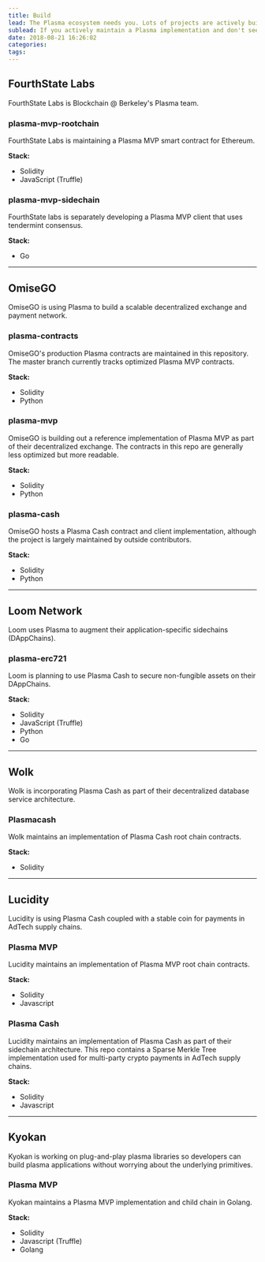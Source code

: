 ```yaml
---
title: Build
lead: The Plasma ecosystem needs you. Lots of projects are actively building things using the Plasma framework. This page maintains a list of actively developed projects you can contribute to.
sublead: If you actively maintain a Plasma implementation and don't see it listed here, feel free to create an issue on GitHub! We'll get your project on this page. Similarly, please open an issue if something on this page is inaccurate or you'd like to change a description.
date: 2018-08-21 16:26:02
categories:
tags:
---
```


## FourthState Labs
[<i class="fab fa-github"></i>](https://github.com/fourthstate)

FourthState Labs is Blockchain @ Berkeley's Plasma team.


### plasma-mvp-rootchain
[<i class="fab fa-github"></i>](https://github.com/FourthState/plasma-mvp-rootchain)

FourthState Labs is maintaining a Plasma MVP smart contract for Ethereum.

**Stack:**
+ Solidity
+ JavaScript (Truffle)

### plasma-mvp-sidechain
[<i class="fab fa-github"></i>](https://github.com/FourthState/plasma-mvp-sidechain)

FourthState labs is separately developing a Plasma MVP client that uses tendermint consensus.

**Stack:**
+ Go

---

## OmiseGO
[<i class="fas fa-globe"></i>](https://omisego.network) [<i class="fab fa-github"></i>](https://github.com/omisego)

OmiseGO is using Plasma to build a scalable decentralized exchange and payment network.

### plasma-contracts
[<i class="fab fa-github"></i>](https://github.com/omisego/plasma-contracts)

OmiseGO's production Plasma contracts are maintained in this repository. The master branch currently tracks optimized Plasma MVP contracts.

**Stack:**
+ Solidity
+ Python

### plasma-mvp
[<i class="fab fa-github"></i>](https://github.com/omisego/plasma-mvp)

OmiseGO is building out a reference implementation of Plasma MVP as part of their decentralized exchange. The contracts in this repo are generally less optimized but more readable.

**Stack:**
+ Solidity
+ Python

### plasma-cash
[<i class="fab fa-github"></i>](https://github.com/omisego/plasma-cash)

OmiseGO hosts a Plasma Cash contract and client implementation, although the project is largely maintained by outside contributors.

**Stack:**
+ Solidity
+ Python

---

## Loom Network
[<i class="fas fa-globe"></i>](https://loomx.io/) [<i class="fab fa-github"></i>](https://github.com/loomnetwork)

Loom uses Plasma to augment their application-specific sidechains (DAppChains).

### plasma-erc721
[<i class="fab fa-github"></i>](https://github.com/loomnetwork/plasma-erc721)

Loom is planning to use Plasma Cash to secure non-fungible assets on their DAppChains.

**Stack:**
+ Solidity
+ JavaScript (Truffle)
+ Python
+ Go


---

## Wolk
[<i class="fas fa-globe"></i>](https://wolk.com) [<i class="fab fa-github"></i>](https://github.com/wolkdb)

Wolk is incorporating Plasma Cash as part of their decentralized database service architecture.

### Plasmacash
[<i class="fab fa-github"></i>](https://github.com/wolkdb/deepblockchains/tree/master/Plasmacash)

Wolk maintains an implementation of Plasma Cash root chain contracts.

**Stack:**
+ Solidity

---

## Lucidity
[<i class="fas fa-globe"></i>](https://lucidity.tech) [<i class="fab fa-github"></i>](https://github.com/luciditytech)

Lucidity is using Plasma Cash coupled with a stable coin for payments in AdTech supply chains.

### Plasma MVP
[<i class="fab fa-github"></i>](https://github.com/luciditytech/lucidity-plasma)

Lucidity maintains an implementation of Plasma MVP root chain contracts.

**Stack:**
+ Solidity
+ Javascript

### Plasma Cash
[<i class="fab fa-github"></i>](https://github.com/luciditytech/lucidity-plasma-cash)

Lucidity maintains an implementation of Plasma Cash as part of their sidechain architecture. This repo contains a Sparse Merkle Tree implementation used for multi-party crypto payments in AdTech supply chains.

**Stack:**
+ Solidity
+ Javascript

---

## Kyokan
[<i class="fas fa-globe"></i>](https://plasma.kyokan.io/) [<i class="fab fa-github"></i>](https://github.com/kyokan)

Kyokan is working on plug-and-play plasma libraries so developers can build plasma applications without worrying about the underlying primitives.

### Plasma MVP
[<i class="fab fa-github"></i>](https://github.com/kyokan/plasma)

Kyokan maintains a Plasma MVP implementation and child chain in Golang.

**Stack:**
+ Solidity
+ Javascript (Truffle)
+ Golang
